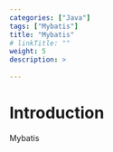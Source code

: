 ```yaml
---
categories: ["Java"] 
tags: ["Mybatis"] 
title: "Mybatis"
# linkTitle: ""
weight: 5
description: >
  
---
```


# Introduction
Mybatis
